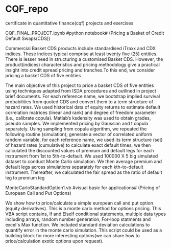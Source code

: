 # CQF_repo
certificate in quantitative finance(cqf) projects and exercises

CQF_FINAL_PROJECT.ipynb  #python notebook#
(Pricing a Basket of Credit Default Swaps(CDS))

Commercial Basket CDS products include standardised iTraxx and CDX indices.
These indices typical comprise at least twenty five (25) entities. 
There is lesser need in structuring a customised Basket CDS. 
However, the product(indices) characteristics and pricing methodology give a
practical insight into credit spread pricing and tranches.To this end, we consider pricing a basket CDS of five entities

The main objective of this project to price a basket CDS of five entities using techniques adapted from ISDA procedures
and outlined in project brief documents.
For each reference name, we bootstrap implied survival probabilities from quoted CDS and convert them to a term structure of hazard rates. 
We used historical data of equity returns to estimate default correlation matrices (linear and rank) and 
degree of freedom parameter (i.e., calibrate copula). Matlab’s ksdensity was used to obtain grades, pseudo samples. 
We implemented pricing by Gaussian and t copula separately. Using sampling from copula algorithm,
we repeated the following routine (simulation); generate a vector of correlated uniform random variable, for each reference name, 
we used its term structure (set) of hazard rates (cumulative) to calculate exact default times, 
we then calculated the discounted values of premium and default legs for each instrument from 1st to 5th-to-default. 
We used 100000 X 5 big simulated dataset to conduct Monte Carlo simulation. 
We then average premium and default legs across simulations separately for each kth-to-default instrument. 
Thereafter, we calculated the fair spread as the ratio of default leg to premium leg

MonteCarloStandardOption1.vb    #visual basic for applications#
(Pricing of European Call and Put Options)

We show how to price/calculate a simple european call and put option (equity derivatives). This is a monte carlo method for options pricing. This VBA script contains, If and ElseIf conditional statements, multiple data types including arrays, random number generation, For-loop statments and excel's Max function. We included standard deviation calculations to quantify error in the monte carlo simulation. This script could be used as a building block for more interesting options(we can share how to price/calculation exotic options upon request).
